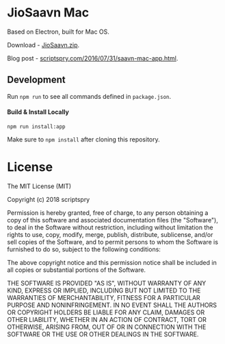 # JioSaavn Mac

Based on Electron, built for Mac OS.

Download - [JioSaavn.zip](https://github.com/scriptspry/Saavn-Mac/releases/download/0.0.4/JioSaavn.zip).

Blog post - [scriptspry.com/2016/07/31/saavn-mac-app.html](http://scriptspry.com/2016/07/31/saavn-mac-app.html).

## Development

Run `npm run` to see all commands defined in `package.json`.

#### Build & Install Locally

```
npm run install:app
```

Make sure to `npm install` after cloning this repository.

# License

The MIT License (MIT)

Copyright (c) 2018 scriptspry

Permission is hereby granted, free of charge, to any person obtaining a copy of this software and associated documentation files (the "Software"), to deal in the Software without restriction, including without limitation the rights to use, copy, modify, merge, publish, distribute, sublicense, and/or sell copies of the Software, and to permit persons to whom the Software is furnished to do so, subject to the following conditions:

The above copyright notice and this permission notice shall be included in all copies or substantial portions of the Software.

THE SOFTWARE IS PROVIDED "AS IS", WITHOUT WARRANTY OF ANY KIND, EXPRESS OR IMPLIED, INCLUDING BUT NOT LIMITED TO THE WARRANTIES OF MERCHANTABILITY, FITNESS FOR A PARTICULAR PURPOSE AND NONINFRINGEMENT. IN NO EVENT SHALL THE AUTHORS OR COPYRIGHT HOLDERS BE LIABLE FOR ANY CLAIM, DAMAGES OR OTHER LIABILITY, WHETHER IN AN ACTION OF CONTRACT, TORT OR OTHERWISE, ARISING FROM, OUT OF OR IN CONNECTION WITH THE SOFTWARE OR THE USE OR OTHER DEALINGS IN THE SOFTWARE.


